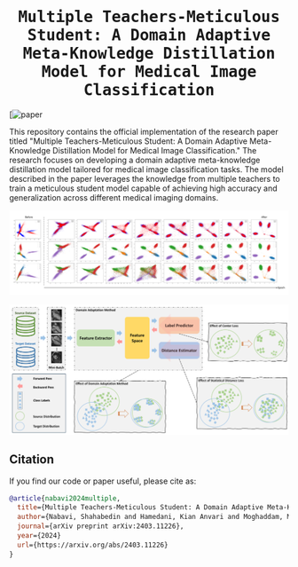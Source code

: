 <div align="center">

<samp>

<h1> Multiple Teachers-Meticulous Student: A Domain Adaptive Meta-Knowledge Distillation Model for Medical Image Classification </h1>

[//]: # (<h4>  </h4>)

</samp>   

</div> 

[![paper](url)


This repository contains the official implementation of the research paper titled "Multiple Teachers-Meticulous Student: A Domain Adaptive Meta-Knowledge Distillation Model for Medical Image Classification." The research focuses on developing a domain adaptive meta-knowledge distillation model tailored for medical image classification tasks. The model described in the paper leverages the knowledge from multiple teachers to train a meticulous student model capable of achieving high accuracy and generalization across different medical imaging domains.


<p align="center">
  <img src="images/BA.svg" width="800"/>
</p>

<p align="center">
  <img src="images/PROPOSED_METHOD.png" width="800"/>
</p>

## Citation

If you find our code or paper useful, please cite as:

```bibtex
@article{nabavi2024multiple,
  title={Multiple Teachers-Meticulous Student: A Domain Adaptive Meta-Knowledge Distillation Model for Medical Image Classification},
  author={Nabavi, Shahabedin and Hamedani, Kian Anvari and Moghaddam, Mohsen Ebrahimi and Abin, Ahmad Ali and Frangi, Alejandro F},
  journal={arXiv preprint arXiv:2403.11226},
  year={2024}
  url={https://arxiv.org/abs/2403.11226}
}
```
